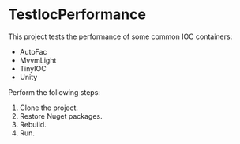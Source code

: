 # TestIocPerformance

This project tests the performance of some common IOC containers:

- AutoFac
- MvvmLight
- TinyIOC
- Unity

Perform the following steps:

1. Clone the project.
2. Restore Nuget packages.
3. Rebuild.
4. Run.
